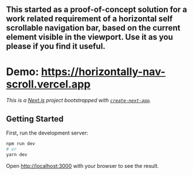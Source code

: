 ## This started as a proof-of-concept solution for a work related requirement of a horizontal self scrollable navigation bar, based on the current element visible in the viewport. Use it as you please if you find it useful.

# Demo: https://horizontally-nav-scroll.vercel.app


*This is a [Next.js](https://nextjs.org/) project bootstrapped with [`create-next-app`](https://github.com/vercel/next.js/tree/canary/packages/create-next-app).*

## Getting Started

First, run the development server:

```bash
npm run dev
# or
yarn dev
```

Open [http://localhost:3000](http://localhost:3000) with your browser to see the result.
